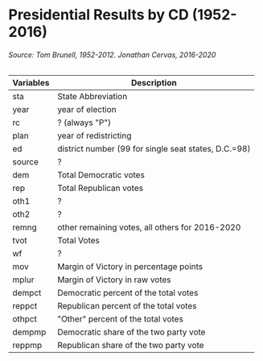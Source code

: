 # Presidential Results by CD (1952-2016)
###### Source: Tom Brunell, 1952-2012. Jonathan Cervas, 2016-2020

|Variables|Description|
|---|---|
|sta|State Abbreviation|
|year|year of election|
|rc|? (always "P")|
|plan|year of redistricting|
|ed|district number (99 for single seat states, D.C.=98)
|source|?|
|dem|Total Democratic votes|
|rep|Total Republican votes|
|oth1|?|
|oth2|?|
|remng|other remaining votes, all others for 2016-2020|
|tvot|Total Votes|
|wf|?|
|mov|Margin of Victory in percentage points|
|mplur|Margin of Victory in raw votes|
|dempct|Democratic percent of the total votes|
|reppct|Republican percent of the total votes|
|othpct|"Other" percent of the total votes|
|dempmp|Democratic share of the two party vote|
|reppmp|Republican share of the two party vote|

